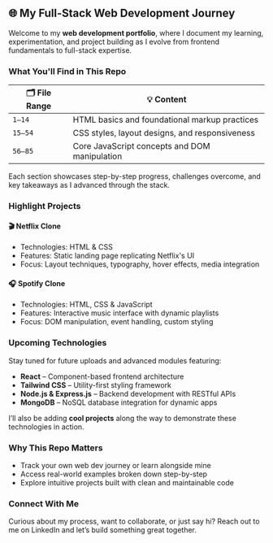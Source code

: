 ## 🌐 My Full-Stack Web Development Journey

Welcome to my **web development portfolio**, where I document my learning, experimentation, and project building as I evolve from frontend fundamentals to full-stack expertise.

###  What You'll Find in This Repo

| 🗂️ File Range        | 💡 Content                                   |
|----------------------|-----------------------------------------------|
| `1–14`               | HTML basics and foundational markup practices |
| `15–54`              | CSS styles, layout designs, and responsiveness|
| `56–85`              | Core JavaScript concepts and DOM manipulation |

Each section showcases step-by-step progress, challenges overcome, and key takeaways as I advanced through the stack.

### Highlight Projects

#### 🎬 Netflix Clone
- Technologies: HTML & CSS
- Features: Static landing page replicating Netflix's UI
- Focus: Layout techniques, typography, hover effects, media integration

#### 🎧 Spotify Clone
- Technologies: HTML, CSS & JavaScript
- Features: Interactive music interface with dynamic playlists
- Focus: DOM manipulation, event handling, custom styling

### Upcoming Technologies

Stay tuned for future uploads and advanced modules featuring:

- **React** – Component-based frontend architecture
- **Tailwind CSS** – Utility-first styling framework
- **Node.js & Express.js** – Backend development with RESTful APIs
- **MongoDB** – NoSQL database integration for dynamic apps

I’ll also be adding **cool projects** along the way to demonstrate these technologies in action.

### Why This Repo Matters

- Track your own web dev journey or learn alongside mine
- Access real-world examples broken down step-by-step
- Explore intuitive projects built with clean and maintainable code

### Connect With Me

Curious about my process, want to collaborate, or just say hi? Reach out to me on LinkedIn and let’s build something great together.



